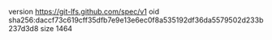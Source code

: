 version https://git-lfs.github.com/spec/v1
oid sha256:daccf73c619cff35dfb7e9e13e6ec0f8a535192df36da5579502d233b237d3d8
size 1464

